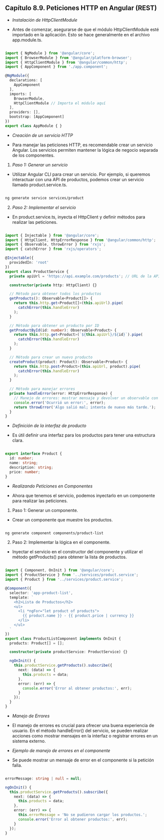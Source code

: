 ## Capítulo 8.9. Peticiones HTTP en Angular (REST)

- *Instalación de HttpClientModule*

- Antes de comenzar, asegurarse de que el módulo HttpClientModule esté importado en la aplicación. Esto se hace generalmente en el archivo app.module.ts.

```typescript

import { NgModule } from '@angular/core';
import { BrowserModule } from '@angular/platform-browser';
import { HttpClientModule } from '@angular/common/http';
import { AppComponent } from './app.component';

@NgModule({
  declarations: [
    AppComponent
  ],
  imports: [
    BrowserModule,
    HttpClientModule // Importa el módulo aquí
  ],
  providers: [],
  bootstrap: [AppComponent]
})
export class AppModule { }
```

- *Creación de un servicio HTTP*

- Para manejar las peticiones HTTP, es recomendable crear un servicio Angular. Los servicios permiten mantener la lógica de negocio separada de los componentes.

1. *Paso 1: Generar un servicio*

- Utilizar Angular CLI para crear un servicio. Por ejemplo, si queremos interactuar con una API de productos, podemos crear un servicio llamado product.service.ts.

```bash

ng generate service services/product
```

2. *Paso 2: Implementar el servicio*

- En product.service.ts, inyecta el HttpClient y definir métodos para realizar las peticiones.

```typescript

import { Injectable } from '@angular/core';
import { HttpClient, HttpErrorResponse } from '@angular/common/http';
import { Observable, throwError } from 'rxjs';
import { catchError } from 'rxjs/operators';

@Injectable({
  providedIn: 'root'
})
export class ProductService {
  private apiUrl = 'https://api.example.com/products'; // URL de la API

  constructor(private http: HttpClient) {}

  // Método para obtener todos los productos
  getProducts(): Observable<Product[]> {
    return this.http.get<Product[]>(this.apiUrl).pipe(
      catchError(this.handleError)
    );
  }

  // Método para obtener un producto por ID
  getProductById(id: number): Observable<Product> {
    return this.http.get<Product>(`${this.apiUrl}/${id}`).pipe(
      catchError(this.handleError)
    );
  }

  // Método para crear un nuevo producto
  createProduct(product: Product): Observable<Product> {
    return this.http.post<Product>(this.apiUrl, product).pipe(
      catchError(this.handleError)
    );
  }

  // Método para manejar errores
  private handleError(error: HttpErrorResponse) {
    // Manejo de errores: mostrar mensaje y devolver un observable con el error
    console.error('Ocurrió un error:', error);
    return throwError('Algo salió mal; intenta de nuevo más tarde.');
  }
}
```

- *Definición de la interfaz de producto*

- Es útil definir una interfaz para los productos para tener una estructura clara.

```typescript

export interface Product {
  id: number;
  name: string;
  description: string;
  price: number;
}
```

- *Realizando Peticiones en Componentes*

- Ahora que tenemos el servicio, podemos inyectarlo en un componente para realizar las peticiones.

1. Paso 1: Generar un componente.

- Crear un componente que muestre los productos.

```bash

ng generate component components/product-list
```

2. Paso 2: Implementar la lógica en el componente.

- Inyectar el servicio en el constructor del componente y utilizar el método getProducts() para obtener la lista de productos.

```typescript

import { Component, OnInit } from '@angular/core';
import { ProductService } from '../services/product.service';
import { Product } from '../services/product.service';

@Component({
  selector: 'app-product-list',
  template: `
    <h2>Lista de Productos</h2>
    <ul>
      <li *ngFor="let product of products">
        {{ product.name }} - {{ product.price | currency }}
      </li>
    </ul>
  `
})
export class ProductListComponent implements OnInit {
  products: Product[] = [];

  constructor(private productService: ProductService) {}

  ngOnInit() {
    this.productService.getProducts().subscribe({
      next: (data) => {
        this.products = data;
      },
      error: (err) => {
        console.error('Error al obtener productos:', err);
      }
    });
  }
}
```

- *Manejo de Errores*

- El manejo de errores es crucial para ofrecer una buena experiencia de usuario. En el método handleError() del servicio, se pueden realizar acciones como mostrar mensajes en la interfaz o registrar errores en un sistema externo.

- *Ejemplo de manejo de errores en el componente*

- Se puede mostrar un mensaje de error en el componente si la petición falla.

```typescript

errorMessage: string | null = null;

ngOnInit() {
  this.productService.getProducts().subscribe({
    next: (data) => {
      this.products = data;
    },
    error: (err) => {
      this.errorMessage = 'No se pudieron cargar los productos.';
      console.error('Error al obtener productos:', err);
    }
  });
}
```

